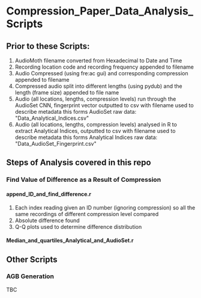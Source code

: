 # Compression_Paper_Data_Analysis_Scripts
 
 
 ## Prior to these Scripts: 
 
1) AudioMoth filename converted from Hexadecimal to Date and Time
2) Recording location code and recording frequency appended to filename
3) Audio Compressed (using fre:ac gui) and corresponding compression appended to filename
4) Compressed audio split into different lengths (using pydub) and the length (frame size) appended to file name
5) Audio (all locations, lengths, compression levels) run through the AudioSet CNN, fingerprint vector outputted to csv with filename used to describe metadata
    this forms AudioSet raw data: "Data_Analytical_Indices.csv"
6) Audio (all locations, lengths, compression levels) analysed in R to extract Analytical Indices, outputted to csv with filename used to describe metadata
    this forms Analytical Indices raw data: "Data_AudioSet_Fingerprint.csv"

 ## Steps of Analysis covered in this repo
 
 ### Find Value of Difference as a Result of Compression
 
 #### append_ID_and_find_difference.r
 1) Each index reading given an ID number (ignoring compression) so all the same recordings of different compression level compared 
 2) Absolute difference found 
 3) Q-Q plots used to determine difference distribution

 #### Median_and_quartiles_Analytical_and_AudioSet.r
 

 
 ## Other Scripts
 ### AGB Generation 
 TBC
